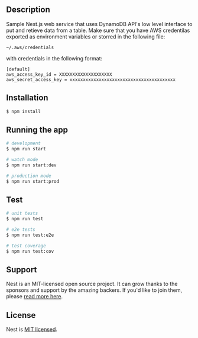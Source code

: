 ## Description

Sample Nest.js web service that uses DynamoDB API's low level interface to put and retieve data from a table. Make sure that you have AWS credentilas exported as environment variables or storred in the following file:

```
~/.aws/credentials
```

with credentials in the following format:

```
[default]
aws_access_key_id = XXXXXXXXXXXXXXXXXXXX
aws_secret_access_key = xxxxxxxxxxxxxxxxxxxxxxxxxxxxxxxxxxxxxxxx
```

## Installation

```bash
$ npm install
```

## Running the app

```bash
# development
$ npm run start

# watch mode
$ npm run start:dev

# production mode
$ npm run start:prod
```

## Test

```bash
# unit tests
$ npm run test

# e2e tests
$ npm run test:e2e

# test coverage
$ npm run test:cov
```

## Support

Nest is an MIT-licensed open source project. It can grow thanks to the sponsors and support by the amazing backers. If you'd like to join them, please [read more here](https://docs.nestjs.com/support).


## License

  Nest is [MIT licensed](LICENSE).
